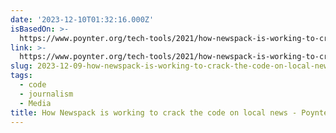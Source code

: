 ```yaml
---
date: '2023-12-10T01:32:16.000Z'
isBasedOn: >-
  https://www.poynter.org/tech-tools/2021/how-newspack-is-working-to-crack-the-code-on-local-news/
link: >-
  https://www.poynter.org/tech-tools/2021/how-newspack-is-working-to-crack-the-code-on-local-news/
slug: 2023-12-09-how-newspack-is-working-to-crack-the-code-on-local-news-poynter
tags:
  - code
  - journalism
  - Media
title: How Newspack is working to crack the code on local news - Poynter
---
```


